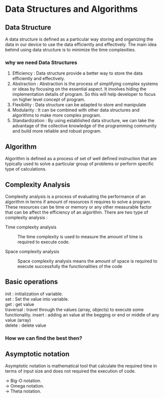 <h1>Data Structures and Algorithms</h1>

## Data Structure

A data structure is defined as a particular way storing and organizing the data in our device to use the data
efficiently and effectively.
The main idea behind using data structure is to minimize the time complexities.

### why we need Data Structures
<ol type="1">
  <li>
    Efficiency : Data structure provide a better way to store the data efficiently and effectively.
  </li>
  <li>
    Abstraction : Abstraction is the process of simplifying complex systems or ideas by focusing on the essential aspect. It involves hiding the implementation details of program. So this will help developer to focus on higher level concept of program.
  </li>
  <li>Flexibility : Data structure can be adapted to store and manipulate </li>
  <li>Modularity : It can be combined with other data structures and algorithms to make more complex program.</li>
  <li>Standardization : By using established data structure, we can take the advantage of the collective knowledge of the programming community and build more reliable and robust program. </li>

</ol>

## Algorithm 

Algorithm is defined as a process of set of well defined instruction that are typically used to solve a particular group of problems or perform specific type of calculations.

## Complexity Analysis 

Complexity analysis is a process of evaluating the performance of an algorithm in terms if amount of resources it requires to solve a program. These resources can be time or memory or any other measurable factor that can be affect the efficiency of an algorithm. There are two type of complexity analysis :
<dl>
  <dl>Time complexity analysis</dl>
  <dd>The time complexity is used to measure the amount of time is required to execute code.</dd>
  <dl>Space complexity analysis</dl>
  <dd>Space complexity analysis means the amount of space is required to execute successfully the functionalities of the code</dd>
</dl>

## Basic operations


init : initialization of variable.<br/>
set  : Set the value into variable.<br/>
get  : get value<br/>
traversal : travel through the values (array, objects) to execute some functionality.
insert : adding an value at the begging or end or middle of any value (array)<br />
delete : delete value


### How we can find the best then?

## Asymptotic notation 

Asymptotic notation is mathematical tool that calculate the required time in terms of input size and does not required the execution of code.

-> Big-O notation. <br />
-> Omega notation. <br />
-> Theta notation. <br />
